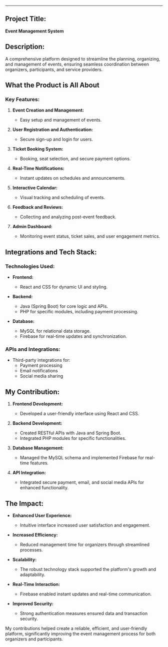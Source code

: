 ---

## Project Title:  
**Event Management System**

## Description:  
A comprehensive platform designed to streamline the planning, organizing, and management of events, ensuring seamless coordination between organizers, participants, and service providers.

## What the Product is All About

### Key Features:
1. **Event Creation and Management:**  
   - Easy setup and management of events.

2. **User Registration and Authentication:**  
   - Secure sign-up and login for users.

3. **Ticket Booking System:**  
   - Booking, seat selection, and secure payment options.

4. **Real-Time Notifications:**  
   - Instant updates on schedules and announcements.

5. **Interactive Calendar:**  
   - Visual tracking and scheduling of events.

6. **Feedback and Reviews:**  
   - Collecting and analyzing post-event feedback.

7. **Admin Dashboard:**  
   - Monitoring event status, ticket sales, and user engagement metrics.

## Integrations and Tech Stack:

### Technologies Used:
- **Frontend:**  
  - React and CSS for dynamic UI and styling.

- **Backend:**  
  - Java (Spring Boot) for core logic and APIs.
  - PHP for specific modules, including payment processing.

- **Database:**  
  - MySQL for relational data storage.
  - Firebase for real-time updates and synchronization.

### APIs and Integrations:
- Third-party integrations for:
  - Payment processing
  - Email notifications
  - Social media sharing

## My Contribution:
1. **Frontend Development:**  
   - Developed a user-friendly interface using React and CSS.

2. **Backend Development:**  
   - Created RESTful APIs with Java and Spring Boot.
   - Integrated PHP modules for specific functionalities.

3. **Database Management:**  
   - Managed the MySQL schema and implemented Firebase for real-time features.

4. **API Integration:**  
   - Integrated secure payment, email, and social media APIs for enhanced functionality.

## The Impact:
- **Enhanced User Experience:**  
  - Intuitive interface increased user satisfaction and engagement.

- **Increased Efficiency:**  
  - Reduced management time for organizers through streamlined processes.

- **Scalability:**  
  - The robust technology stack supported the platform's growth and adaptability.

- **Real-Time Interaction:**  
  - Firebase enabled instant updates and real-time communication.

- **Improved Security:**  
  - Strong authentication measures ensured data and transaction security.

My contributions helped create a reliable, efficient, and user-friendly platform, significantly improving the event management process for both organizers and participants.
